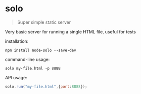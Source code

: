 # solo

> Super simple static server


Very basic server for running a single HTML file, useful for tests

installation:
```shell
npm install node-solo --save-dev
```

command-line usage:
```shell
solo my-file.html -p 8888
```

API usage:
```js
solo.run("my-file.html",{port:8888});
```

